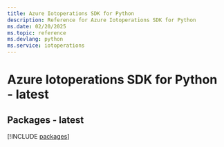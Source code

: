 ```yaml
---
title: Azure Iotoperations SDK for Python
description: Reference for Azure Iotoperations SDK for Python
ms.date: 02/20/2025
ms.topic: reference
ms.devlang: python
ms.service: iotoperations
---
```

# Azure Iotoperations SDK for Python - latest
## Packages - latest
[!INCLUDE [packages](iotoperations-index.md)]